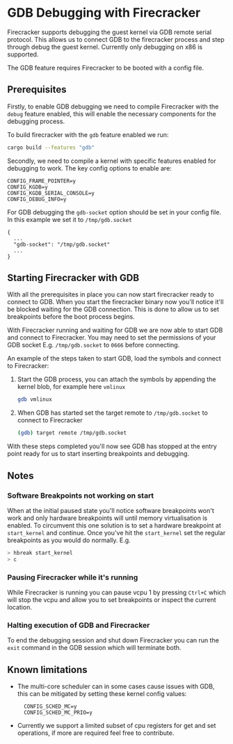 # GDB Debugging with Firecracker

Firecracker supports debugging the guest kernel via GDB remote serial protocol.
This allows us to connect GDB to the firecracker process and step through debug
the guest kernel. Currently only debugging on x86 is supported.

The GDB feature requires Firecracker to be booted with a config file.

## Prerequisites

Firstly, to enable GDB debugging we need to compile Firecracker with the `debug`
feature enabled, this will enable the necessary components for the debugging
process.

To build firecracker with the `gdb` feature enabled we run:

```bash
cargo build --features "gdb"
```

Secondly, we need to compile a kernel with specific features enabled for
debugging to work. The key config options to enable are:

```
CONFIG_FRAME_POINTER=y
CONFIG_KGDB=y
CONFIG_KGDB_SERIAL_CONSOLE=y
CONFIG_DEBUG_INFO=y
```

For GDB debugging the `gdb-socket` option should be set in your config file. In
this example we set it to `/tmp/gdb.socket`

```
{
  ...
  "gdb-socket": "/tmp/gdb.socket"
  ...
}
```

## Starting Firecracker with GDB

With all the prerequisites in place you can now start firecracker ready to
connect to GDB. When you start the firecracker binary now you'll notice it'll be
blocked waiting for the GDB connection. This is done to allow us to set
breakpoints before the boot process begins.

With Firecracker running and waiting for GDB we are now able to start GDB and
connect to Firecracker. You may need to set the permissions of your GDB socket
E.g. `/tmp/gdb.socket` to `0666` before connecting.

An example of the steps taken to start GDB, load the symbols and connect to
Firecracker:

1. Start the GDB process, you can attach the symbols by appending the kernel
   blob, for example here `vmlinux`

   ```bash
   gdb vmlinux
   ```

1. When GDB has started set the target remote to `/tmp/gdb.socket` to connect to
   Firecracker

   ```bash
   (gdb) target remote /tmp/gdb.socket
   ```

With these steps completed you'll now see GDB has stopped at the entry point
ready for us to start inserting breakpoints and debugging.

## Notes

### Software Breakpoints not working on start

When at the initial paused state you'll notice software breakpoints won't work
and only hardware breakpoints will until memory virtualisation is enabled. To
circumvent this one solution is to set a hardware breakpoint at `start_kernel`
and continue. Once you've hit the `start_kernel` set the regular breakpoints as
you would do normally. E.g.

```bash
> hbreak start_kernel
> c
```

### Pausing Firecracker while it's running

While Firecracker is running you can pause vcpu 1 by pressing `Ctrl+C` which
will stop the vcpu and allow you to set breakpoints or inspect the current
location.

### Halting execution of GDB and Firecracker

To end the debugging session and shut down Firecracker you can run the `exit`
command in the GDB session which will terminate both.

## Known limitations

- The multi-core scheduler can in some cases cause issues with GDB, this can be
  mitigated by setting these kernel config values:

  ```
    CONFIG_SCHED_MC=y
    CONFIG_SCHED_MC_PRIO=y
  ```

- Currently we support a limited subset of cpu registers for get and set
  operations, if more are required feel free to contribute.
